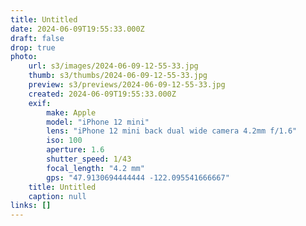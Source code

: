 ```yaml
---
title: Untitled
date: 2024-06-09T19:55:33.000Z
draft: false
drop: true
photo:
    url: s3/images/2024-06-09-12-55-33.jpg
    thumb: s3/thumbs/2024-06-09-12-55-33.jpg
    preview: s3/previews/2024-06-09-12-55-33.jpg
    created: 2024-06-09T19:55:33.000Z
    exif:
        make: Apple
        model: "iPhone 12 mini"
        lens: "iPhone 12 mini back dual wide camera 4.2mm f/1.6"
        iso: 100
        aperture: 1.6
        shutter_speed: 1/43
        focal_length: "4.2 mm"
        gps: "47.9130694444444 -122.095541666667"
    title: Untitled
    caption: null
links: []
---
```

